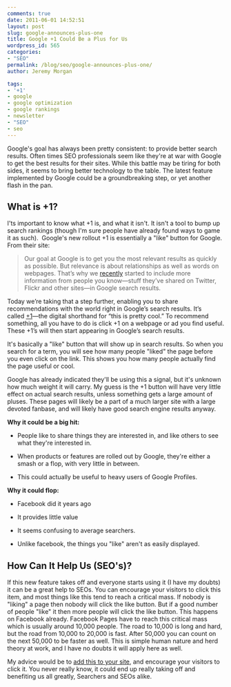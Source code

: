 ```yaml
---
comments: true
date: 2011-06-01 14:52:51
layout: post
slug: google-announces-plus-one
title: Google +1 Could Be a Plus for Us
wordpress_id: 565
categories:
- "SEO"
permalink: /blog/seo/google-announces-plus-one/
author: Jeremy Morgan

tags:
- '+1'
- google
- google optimization
- google rankings
- newsletter
- "SEO"
- seo
---
```


Google's goal has always been pretty consistent: to provide better search results. Often times SEO professionals seem like they're at war with Google to get the best results for their sites. While this battle may be tiring for both sides, it seems to bring better technology to the table. The latest feature implemented by Google could be a groundbreaking step, or yet another flash in the pan.



## What is +1?


I'ts important to know what +1 is, and what it isn't. It isn't a tool to bump up search rankings (though I'm sure people have already found ways to game it as such).  Google's new rollout +1 is essentially a "like" button for Google. From their site:


> Our goal at Google is to get you the most relevant results as quickly as possible. But relevance is about relationships as well as words on webpages. That’s why we [recently](http://googleblog.blogspot.com/2011/02/update-to-google-social-search.html) started to include more information from people you know—stuff they’ve shared on Twitter, Flickr and other sites—in Google search results.

Today we’re taking that a step further, enabling you to share recommendations with the world right in Google’s search results. It’s called [+1](http://www.google.com/+1/button/)—the digital shorthand for “this is pretty cool.” To recommend something, all you have to do is click +1 on a webpage or ad you find useful. These +1’s will then start appearing in Google’s search results.


It's basically a "like" button that will show up in search results. So when you search for a term, you will see how many people "liked" the page before you even click on the link. This shows you how many people actually find the page useful or cool.

Google has already indicated they'll be using this a signal, but it's unknown how much weight it will carry. My guess is the +1 button will have very little effect on actual search results, unless something gets a large amount of pluses. These pages will likely be a part of a much larger site with a large devoted fanbase, and will likely have good search engine results anyway.

**Why it could be a big hit:**



	
  * People like to share things they are interested in, and like others to see what they're interested in.

	
  * When products or features are rolled out by Google, they're either a smash or a flop, with very little in between.

	
  * This could actually be useful to heavy users of Google Profiles.


**Why it could flop:**



	
  * Facebook did it years ago

	
  * It provides little value

	
  * It seems confusing to average searchers.

	
  * Unlike facebook, the things you "like" aren't as easily displayed.





## How Can It Help Us (SEO's)?


If this new feature takes off and everyone starts using it (I have my doubts) it can be a great help to SEOs. You can encourage your visitors to click this item, and most things like this tend to reach a critical mass. If nobody is "liking" a page then nobody will click the like button. But if a good number of people "like" it then more people will click the like button. This happens on Facebook already. Facebook Pages have to reach this critical mass which is usually around 10,000 people. The road to 10,000 is long and hard, but the road from 10,000 to 20,000 is fast. After 50,000 you can count on the next 50,000 to be faster as well. This is simple human nature and herd theory at work, and I have no doubts it will apply here as well.

My advice would be to [add this to your site](http://www.google.com/webmasters/+1/button/index.html), and encourage your visitors to click it. You never really know, it could end up really taking off and benefiting us all greatly, Searchers and SEOs alike.


